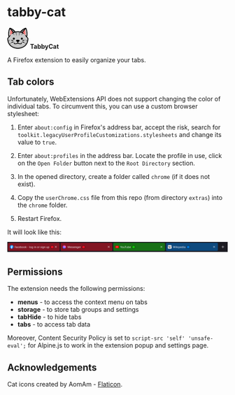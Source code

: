 # tabby-cat

![](./src/icons/icon-48.png) **TabbyCat**

A Firefox extension to easily organize your tabs.

## Tab colors

Unfortunately, WebExtensions API does not support changing the color of individual tabs. To circumvent this, you can use a custom browser stylesheet:

1. Enter `about:config` in Firefox's address bar, accept the risk, search for `toolkit.legacyUserProfileCustomizations.stylesheets` and change its value to `true`.

2. Enter `about:profiles` in the address bar. Locate the profile in use, click on the `Open Folder` button next to the `Root Directory` section.

3. In the opened directory, create a folder called `chrome` (if it does not exist).

4. Copy the `userChrome.css` file from this repo (from directory `extras`) into the `chrome` folder.

5. Restart Firefox.

It will look like this:

![colored tabs](./docs/color-indicators.png)

## Permissions

The extension needs the following permissions:

- **menus** - to access the context menu on tabs
- **storage** - to store tab groups and settings
- **tabHide** - to hide tabs
- **tabs** - to access tab data

Moreover, Content Security Policy is set to `script-src 'self' 'unsafe-eval';` for Alpine.js to work in the extension popup and settings page.

## Acknowledgements

Cat icons created by AomAm - [Flaticon](https://www.flaticon.com).

